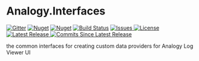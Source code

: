 # Analogy.Interfaces  
<p align="center">
  
[![Gitter](https://badges.gitter.im/Analogy-LogViewer/community.svg)](https://gitter.im/Analogy-LogViewer/community?utm_source=badge&utm_medium=badge&utm_campaign=pr-badge)   [![Nuget](https://img.shields.io/nuget/v/Analogy.LogViewer.Interfaces)](https://www.nuget.org/packages/Analogy.LogViewer.Interfaces/) [![Nuget](https://img.shields.io/nuget/dt/Analogy.LogViewer.Interfaces)](https://www.nuget.org/packages/Analogy.LogViewer.Interfaces/)             [![Build Status](https://dev.azure.com/Analogy-LogViewer/Analogy%20Log%20Viewer/_apis/build/status/Analogy-LogViewer.Analogy.Interfaces)](https://dev.azure.com/Analogy-LogViewer/Analogy%20Log%20Viewer/_build/latest?definitionId=2) 
<a href="https://github.com/Analogy-LogViewer/Analogy.Interfaces/issues">
    <img alt="Issues" img src="https://img.shields.io/github/issues/Analogy-LogViewer/Analogy.Interfaces"/>
</a>
<a href="https://github.com/Analogy-LogViewer/Analogy.Interfaces/blob/master/LICENSE.md">
    <img alt="License" src="https://img.shields.io/github/license/Analogy-LogViewer/Analogy.Interfaces"/>
</a>
<a href="https://github.com/Analogy-LogViewer/Analogy.Interfaces/releases">
    <img alt="Latest Release" src="https://img.shields.io/github/v/release/Analogy-LogViewer/Analogy.Interfaces"/>
</a>
<a href="https://github.com/Analogy-LogViewer/Analogy.LogViewer/compare/V4.1.12...master"> <img alt="Commits Since Latest Release" src="https://img.shields.io/github/commits-since/Analogy-LogViewer/Analogy.LogViewer/latest"/>
</a>
</p>



the common interfaces for creating custom data providers for Analogy Log Viewer UI
